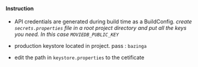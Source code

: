 #### Instruction

- API credentials are generated during build time as a BuildConfig.
*create `secrets.properties` file in a root project directory and put all the keys you need. 
In this case `MOVIEDB_PUBLIC_KEY`*

-  production keystore located in project. pass : `bazinga`

- edit the path in `keystore.properties` to the cetificate
